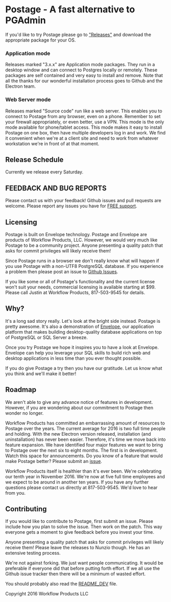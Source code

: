 # Postage - A fast alternative to PGAdmin

If you'd like to try Postage please go to ["Releases"](https://github.com/workflowproducts/postage/releases) and download the appropriate package for your OS. 

### Application mode
Releases marked "3.x.x" are Application mode packages. They run in a desktop window and can connect to Postgres locally or remotely. These packages are self contained and very easy to install and remove. Note that all the thanks for our wonderful installation process goes to Github and the Electron team.

### Web Server mode
Releases marked "Source code" run like a web server. This enables you to connect to Postage from any browser, even on a phone. Remember to set your firewall appropriately, or even better, use a VPN. This mode is the only mode available for phone/tablet access. This mode makes it easy to install Postage on one box, then have multiple developers log in and work. We find it convenient when we're at a client site and need to work from whatever workstation we're in front of at that moment.

## Release Schedule

Currently we release every Saturday. 

## FEEDBACK AND BUG REPORTS

Please contact us with your feedback! Github issues and pull requests are welcome. Please report any issues you have for [FREE support](https://github.com/workflowproducts/postage/issues).

## Licensing

Postage is built on Envelope technology. Postage and Envelope are products of Workflow Products, LLC. However, we would very much like Postage to be a community project. Anyone presenting a quality patch that asks for commit privileges will likely receive them! 

Since Postage runs in a browser we don't really know what will happen if you use Postage with a non-UTF8 PostgreSQL database. If you experience a problem then please post an issue to [Github Issues](https://github.com/workflowproducts/postage/issues).

If you like some or all of Postage's functionality and the current license won't suit your needs, commercial licensing is available starting at $99. Please call Justin at Workflow Products, 817-503-9545 for details.

## Why?

It's a long sad story really. Let's look at the bright side instead. Postage is pretty awesome. It's also a demonstration of [Envelope](https://github.com/workflowproducts/envelope), our application platform that makes building desktop-quality database applications on top of PostgreSQL or SQL Server a breeze.

Once you try Postage we hope it inspires you to have a look at Envelope. Envelope can help you leverage your SQL skills to build rich web and desktop applications in less time than you ever thought possible. 

If you do give Postage a try then you have our gratitude. Let us know what you think and we'll make it better!

## Roadmap

We aren't able to give any advance notice of features in development. However, if you are wondering about our commitment to Postage then wonder no longer. 

Workflow Products has committed an embarrassing amount of resources to Postage over the years. The current average for 2016 is two full time people and holding. With the new Electron version released, installation (and uninstallation) has never been easier. Therefore, it's time we move back into feature expansion. We have identified four major features we want to bring to Postage over the next six to eight months. The first is in development. Watch this space for announcements. Do you know of a feature that would make Postage better? Please submit an [issue](https://github.com/workflowproducts/postage/issues).

Workflow Products itself is healthier than it's ever been. We're celebrating our tenth year in November 2016. We're now at five full time employees and we expect to be around in another ten years. If you have any further questions please contact us directly at 817-503-9545. We'd love to hear from you.

## Contributing

If you would like to contribute to Postage, first submit an issue. Please include how you plan to solve the issue. Then work on the patch. This way everyone gets a moment to give feedback before you invest your time. 

Anyone presenting a quality patch that asks for commit privileges will likely receive them! Please leave the releases to Nunzio though. He has an extensive testing process. 

We're not against forking. We just want people communicating. It would be preferable if everyone did that before putting forth effort. If we all use the Github issue tracker then there will be a minimum of wasted effort. 

You should probably also read the [README_DEV](https://github.com/workflowproducts/postage/blob/master/README_DEV.md) file.


Copyright 2016 Workflow Products LLC
